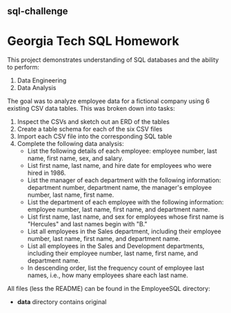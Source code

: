 ## sql-challenge

# Georgia Tech SQL Homework

This project demonstrates understanding of SQL databases and the ability to perform:
1. Data Engineering 
2. Data Analysis

The goal was to analyze employee data for a fictional company using 6 existing CSV data tables. This was broken down into tasks:
1. Inspect the CSVs and sketch out an ERD of the tables
2. Create a table schema for each of the six CSV files
3. Import each CSV file into the corresponding SQL table
4. Complete the following data analysis:
    * List the following details of each employee: employee number, last name, first name, sex, and salary.
    * List first name, last name, and hire date for employees who were hired in 1986.
    * List the manager of each department with the following information: department number, department name, the manager's employee number, last name, first name.
    * List the department of each employee with the following information: employee number, last name, first name, and department name.
    * List first name, last name, and sex for employees whose first name is "Hercules" and last names begin with "B."
    * List all employees in the Sales department, including their employee number, last name, first name, and department name.
    * List all employees in the Sales and Development departments, including their employee number, last name, first name, and department name.
    * In descending order, list the frequency count of employee last names, i.e., how many employees share each last name.

All files (less the README) can be found in the EmployeeSQL directory:
* **data** directory contains original
